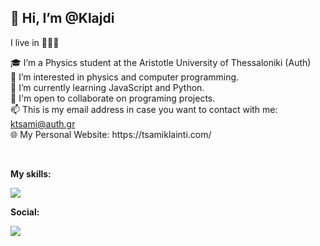 <h2>👋 Hi, I’m @Klajdi</h2>
I live in 📍🇬🇷<br>
<p>
🎓 I’m a Physics student at the Aristotle University of Thessaloniki (Auth)<br>
👀 I’m interested in physics and computer programming.<br>
🌱 I’m currently learning JavaScript and Python.<br>
💞️ I'm open to collaborate on programing projects.<br>
📫 This is my email address in case you want to contact with me: <a href="mailto:ktsami@auth.gr">ktsami@auth.gr</a><br>
🌐 My Personal Website: https://tsamiklainti.com/
</p>
<br>
<p><strong>My skills:</strong></p>
<p align="left">
  <a>
    <img src="https://skillicons.dev/icons?i=react,html,css,javascript,php,,mysql,mongodb,,c,python" />
  </a>
</p>

<p><strong>Social:</strong></p></nr>
<p align="left">
  <a href="https://www.linkedin.com/in/klajdi-cami-90a59b284">
    <img src="https://skillicons.dev/icons?i=linkedin" />
  </a>
</p>

